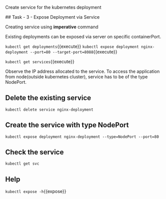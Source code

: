 Create service for the kubernetes deployment

## Task - 3 - Expose Deployment via Service

Creating service using **imperative** command

Existing deployments can be exposed via server on specific containerPort.

`kubectl get deployments`{{execute}}
`kubectl expose deployment nginx-deployment --port=80 --target-port=8088`{{execute}}

`kubectl get services`{{execute}}

Observe the IP address allocated to the service.
To access the application from node(outside kubernetes cluster), service has to be of the type NodePort.

## Delete the existing service
`kubectl delete service nginx-deployment`

## Create the service with type NodePort
`kubectl expose deployment nginx-deployment --type=NodePort --port=80`

## Check the service

`kubectl get svc`

## Help
`kubectl expose -h`{{expose}}



